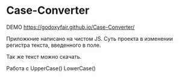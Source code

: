 # Case-Converter
DEMO  https://godoxyfair.github.io/Case-Converter/

Приложкние написано на чистом JS.
Суть проекта в изменении регистра текста, введенного в поле.

Так же текст можно скачать.

Работа с UpperCase() LowerCase()
